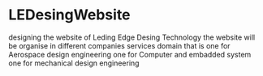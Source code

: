# LEDesingWebsite
designing the website of Leding Edge Desing Technology
the website will be organise in different companies services domain
that is 
one for Aerospace design engineering
one for Computer and embadded system
one for mechanical design engineering
